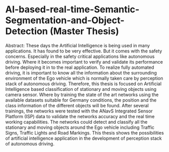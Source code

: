 # AI-based-real-time-Semantic-Segmentation-and-Object-Detection (Master Thesis)

Abstract:
These days the Artificial Intelligence is being used in many applications. It has found to be very effective. But it comes with the safety concerns. Especially in the safety critical applications like autonomous driving. Where it becomes important to verify and validate its performance before deploying it in to the real application.
To realize fully automated driving, it is important to know all the information about the surrounding environment of the Ego vehicle which is normally taken care by perception stack of autonomous driving. Therefore, this thesis is focused on Artificial Intelligence based classification of stationary and moving objects using camera sensor. Where by training the state of the art networks using the available datasets suitable for Germany conditions, the position and the class information of the different objects will be found. After several trainings, the networks were tested with the ANavS Integrated Sensor Platform (ISP) data to validate the networks accuracy and the real time working capabilities.
The networks could detect and classify all the stationary and moving objects around the Ego vehicle including Traffic Signs, Traffic Lights and Road Markings. This thesis shows the possibilities of artificial intelligence application in the development of perception stack of autonomous driving.
